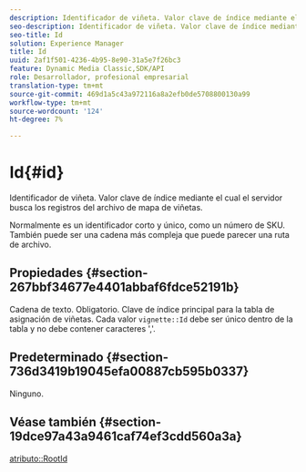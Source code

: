 ```yaml
---
description: Identificador de viñeta. Valor clave de índice mediante el cual el servidor busca los registros del archivo de mapa de viñetas.
seo-description: Identificador de viñeta. Valor clave de índice mediante el cual el servidor busca los registros del archivo de mapa de viñetas.
seo-title: Id
solution: Experience Manager
title: Id
uuid: 2af1f501-4236-4b95-8e90-31a5e7f26bc3
feature: Dynamic Media Classic,SDK/API
role: Desarrollador, profesional empresarial
translation-type: tm+mt
source-git-commit: 469d1a5c43a972116a8a2efb0de5708800130a99
workflow-type: tm+mt
source-wordcount: '124'
ht-degree: 7%

---
```



# Id{#id}

Identificador de viñeta. Valor clave de índice mediante el cual el servidor busca los registros del archivo de mapa de viñetas.

Normalmente es un identificador corto y único, como un número de SKU. También puede ser una cadena más compleja que puede parecer una ruta de archivo.

## Propiedades {#section-267bbf34677e4401abbaf6fdce52191b}

Cadena de texto. Obligatorio. Clave de índice principal para la tabla de asignación de viñetas. Cada valor `vignette::Id` debe ser único dentro de la tabla y no debe contener caracteres &#39;,&#39;.

## Predeterminado {#section-736d3419b19045efa00887cb595b0337}

Ninguno.

## Véase también {#section-19dce97a43a9461caf74ef3cdd560a3a}

[atributo::RootId](../../../../../ir-api/material-cat/image-rendering-api-ref/c-ir-material-catalog/c-ir-attributes-reference/r-ir-rootid.md#reference-54b42b7125824be593378c1accb70d5a)
